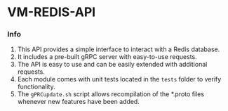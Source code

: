 # VM-REDIS-API

### Info

1. This API provides a simple interface to interact with a Redis database.
2. It includes a pre-built gRPC server with easy-to-use requests.
3. The API is easy to use and can be easily extended with additional requests.
4. Each module comes with unit tests located in the `tests` folder to verify functionality.
5. The `gPRCupdate.sh` script allows recompilation of the *.proto files whenever new features have been added.